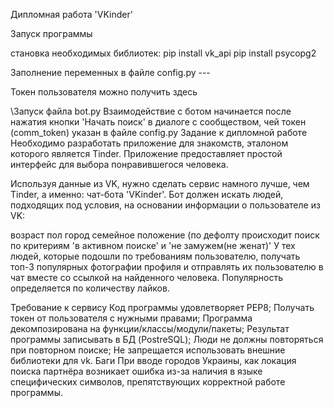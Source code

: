 Дипломная работа 'VKinder'

Запуск программы

становка необходимых библиотек:
    pip install vk_api
    pip install psycopg2

Заполнение переменных в файле config.py --- 

Токен пользователя можно получить здесь

\Запуск файла bot.py
Взаимодействие с ботом начинается после нажатия кнопки 'Начать поиск' в диалоге с сообществом, чей токен (сomm_token) указан в файле config.py
Задание к дипломной работе
Необходимо разработать приложение для знакомств, эталоном которого является Tinder. Приложение предоставляет простой интерфейс для выбора понравившегося человека.

Используя данные из VK, нужно сделать сервис намного лучше, чем Tinder, а именно: чат-бота 'VKinder'. Бот должен искать людей, подходящих под условия, на основании информации о пользователе из VK:

возраст
пол
город
семейное положение (по дефолту происходит поиск по критериям 'в активном поиске' и 'не замужем(не женат)'
У тех людей, которые подошли по требованиям пользователю, получать топ-3 популярных фотографии профиля и отправлять их пользователю в чат вместе со ссылкой на найденного человека. Популярность определяется по количеству лайков.

Требование к сервису
Код программы удовлетворяет PEP8;
Получать токен от пользователя с нужными правами;
Программа декомпозирована на функции/классы/модули/пакеты;
Результат программы записывать в БД (PostreSQL);
Люди не должны повторяться при повторном поиске;
Не запрещается использовать внешние библиотеки для vk.
Баги
При вводе городов Украины, как локация поиска партнёра возникает ошибка из-за наличия в языке специфических символов, препятствующих корректной работе программы.
